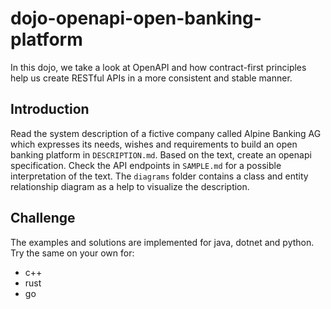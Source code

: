 # dojo-openapi-open-banking-platform

In this dojo, we take a look at OpenAPI and how contract-first principles help us create RESTful APIs in a more
consistent and stable manner.

## Introduction

Read the system description of a fictive company called Alpine Banking AG which expresses its needs, wishes and
requirements to build an open banking platform in `DESCRIPTION.md`. Based on the text, create an openapi specification.
Check the API endpoints in `SAMPLE.md` for a possible interpretation of the text. The `diagrams` folder contains a class
and entity relationship diagram as a help to visualize the description.

## Challenge

The examples and solutions are implemented for java, dotnet and python. Try the same on your own for:

- c++
- rust
- go